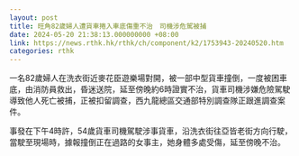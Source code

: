 ```yaml
---
layout: post
title: 旺角82歲婦人遭貨車捲入車底傷重不治　司機涉危駕被捕
date: 2024-05-20 21:38:13.000000000 +08:00
link: https://news.rthk.hk/rthk/ch/component/k2/1753943-20240520.htm
categories: rthk
---
```


一名82歲婦人在洗衣街近麥花臣遊樂場對開，被一部中型貨車撞倒，一度被困車底，由消防員救出，昏迷送院，延至傍晚約6時證實不治，貨車司機涉嫌危險駕駛導致他人死亡被捕，正被扣留調查，西九龍總區交通部特別調查隊正跟進調查案件。

事發在下午4時許，54歲貨車司機駕駛涉事貨車，沿洗衣街往亞皆老街方向行駛，當駛至現場時，據報撞倒正在過路的女事主，她身體多處受傷，延至傍晚不治。
